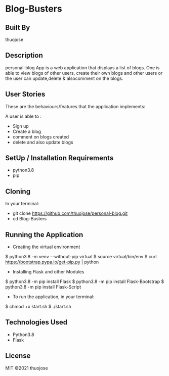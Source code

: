 # Blog-Busters

## Built By 
thuojose

## Description

personal-blog App is a web application that displays a list of blogs. One is able to view blogs of other users, create their own blogs and other users  or the user can update,delete & alsocomment on the blogs.

## User Stories

These are the behaviours/features that the application implements:

A user is able to :
* Sign up
* Create a blog
* comment on blogs created
* delete and also update blogs

## SetUp / Installation Requirements

* python3.8
* pip

## Cloning

In your terminal:

* git clone  https://github.com/thuojose/personal-blog.git
* cd Blog-Busters

## Running the Application

* Creating the virtual environment

$ python3.8 -m venv --without-pip virtual
$ source virtual/bin/env
$ curl https://bootstrap.pypa.io/get-pip.py | python

* Installing Flask and other Modules

$ python3.8 -m pip install Flask
$ python3.8 -m pip install Flask-Bootstrap
$ python3.8 -m pip install Flask-Script

* To run the application, in your terminal:

$ chmod +x start.sh
$ ./start.sh

## Technologies Used

* Python3.8
* Flask

## License

MIT ©2021 thuojose
